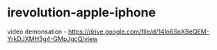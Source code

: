 # irevolution-apple-iphone

video demonsation - https://drive.google.com/file/d/14lo6SnXBeQEM-YrkDJXMH3g4-GMpJgcQ/view
